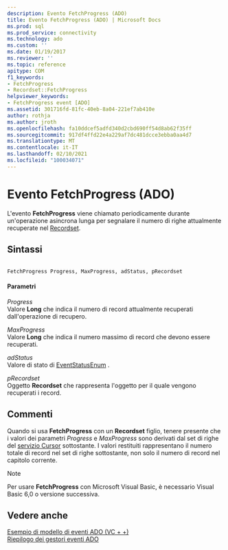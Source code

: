 ```yaml
---
description: Evento FetchProgress (ADO)
title: Evento FetchProgress (ADO) | Microsoft Docs
ms.prod: sql
ms.prod_service: connectivity
ms.technology: ado
ms.custom: ''
ms.date: 01/19/2017
ms.reviewer: ''
ms.topic: reference
apitype: COM
f1_keywords:
- FetchProgress
- Recordset::FetchProgress
helpviewer_keywords:
- FetchProgress event [ADO]
ms.assetid: 301716fd-81fc-40eb-8a04-221ef7ab410e
author: rothja
ms.author: jroth
ms.openlocfilehash: fa10ddcef5adfd340d2cbd690ff54d8ab62f35ff
ms.sourcegitcommit: 917df4ffd22e4a229af7dc481dcce3ebba0aa4d7
ms.translationtype: MT
ms.contentlocale: it-IT
ms.lasthandoff: 02/10/2021
ms.locfileid: "100034071"
---
```

# <a name="fetchprogress-event-ado"></a>Evento FetchProgress (ADO)
L'evento **FetchProgress** viene chiamato periodicamente durante un'operazione asincrona lunga per segnalare il numero di righe attualmente recuperate nel [Recordset](../../../ado/reference/ado-api/recordset-object-ado.md).  
  
## <a name="syntax"></a>Sintassi  
  
```  
  
FetchProgress Progress, MaxProgress, adStatus, pRecordset  
```  
  
#### <a name="parameters"></a>Parametri  
 *Progress*  
 Valore **Long** che indica il numero di record attualmente recuperati dall'operazione di recupero.  
  
 *MaxProgress*  
 Valore **Long** che indica il numero massimo di record che devono essere recuperati.  
  
 *adStatus*  
 Valore di stato di [EventStatusEnum](../../../ado/reference/ado-api/eventstatusenum.md) .  
  
 *pRecordset*  
 Oggetto **Recordset** che rappresenta l'oggetto per il quale vengono recuperati i record.  
  
## <a name="remarks"></a>Commenti  
 Quando si usa **FetchProgress** con un **Recordset** figlio, tenere presente che i valori dei parametri *Progress* e *MaxProgress* sono derivati dal set di righe del [servizio Cursor](../../../ado/guide/appendixes/microsoft-cursor-service-for-ole-db-ado-service-component.md) sottostante. I valori restituiti rappresentano il numero totale di record nel set di righe sottostante, non solo il numero di record nel capitolo corrente.  
  
> [!NOTE]
>  Per usare **FetchProgress** con Microsoft Visual Basic, è necessario Visual Basic 6,0 o versione successiva.  
  
## <a name="see-also"></a>Vedere anche  
 [Esempio di modello di eventi ADO (VC + +)](../../../ado/reference/ado-api/ado-events-model-example-vc.md)   
 [Riepilogo dei gestori eventi ADO](../../../ado/guide/data/ado-event-handler-summary.md)
